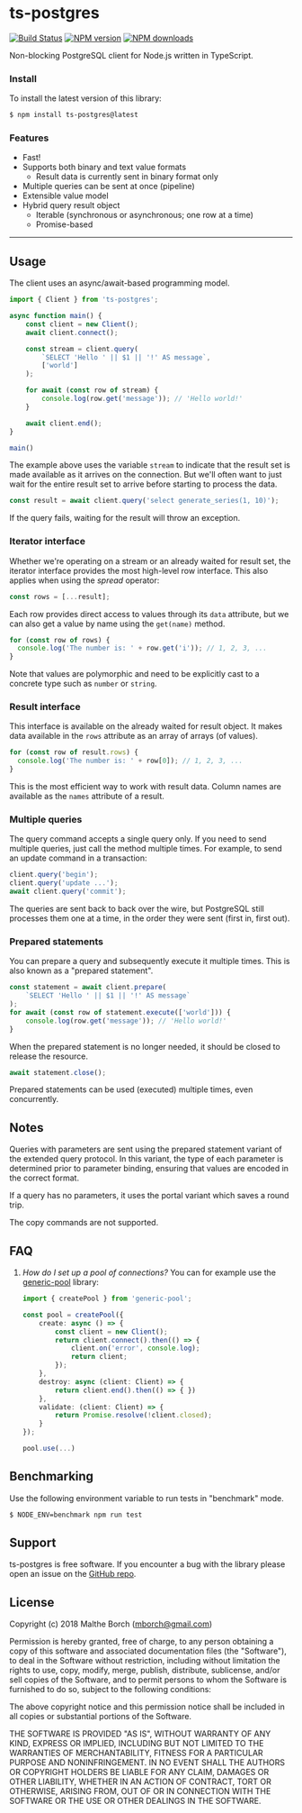 # ts-postgres

[![Build Status](https://secure.travis-ci.org/malthe/ts-postgres.svg?branch=master)](http://travis-ci.org/malthe/ts-postgres)
<span class="badge-npmversion"><a href="https://npmjs.org/package/ts-postgres" title="View this project on NPM"><img src="https://img.shields.io/npm/v/ts-postgres.svg" alt="NPM version" /></a></span>
<span class="badge-npmdownloads"><a href="https://npmjs.org/package/ts-postgres" title="View this project on NPM"><img src="https://img.shields.io/npm/dm/ts-postgres.svg" alt="NPM downloads" /></a></span>

Non-blocking PostgreSQL client for Node.js written in TypeScript.

### Install

To install the latest version of this library:

```sh
$ npm install ts-postgres@latest
```

### Features

* Fast!
* Supports both binary and text value formats
  * Result data is currently sent in binary format only
* Multiple queries can be sent at once (pipeline)
* Extensible value model
* Hybrid query result object
  * Iterable (synchronous or asynchronous; one row at a time)
  * Promise-based

---

## Usage

The client uses an async/await-based programming model.

```typescript
import { Client } from 'ts-postgres';

async function main() {
    const client = new Client();
    await client.connect();

    const stream = client.query(
        `SELECT 'Hello ' || $1 || '!' AS message`,
        ['world']
    );

    for await (const row of stream) {
        console.log(row.get('message')); // 'Hello world!'
    }

    await client.end();
}

main()
```
The example above uses the variable ``stream`` to indicate that the result set is made available as it arrives on the connection. But we'll often want to just wait for the entire result set to arrive before starting to process the data.

```typescript
const result = await client.query('select generate_series(1, 10)');
```
If the query fails, waiting for the result will throw an exception.

### Iterator interface

Whether we're operating on a stream or an already waited for result set, the iterator interface provides the most high-level row interface. This also applies when using the _spread_ operator:

```typescript
const rows = [...result];
```

Each row provides direct access to values through its ``data`` attribute, but we can also get a value by name using the ``get(name)`` method.

```typescript
for (const row of rows) {
  console.log('The number is: ' + row.get('i')); // 1, 2, 3, ...
}
```
Note that values are polymorphic and need to be explicitly cast to a concrete type such as ``number`` or ``string``.

### Result interface

This interface is available on the already waited for result object. It makes data available in the ``rows`` attribute as an array of arrays (of values).
```typescript
for (const row of result.rows) {
  console.log('The number is: ' + row[0]); // 1, 2, 3, ...
}
```
This is the most efficient way to work with result data. Column names are available as the ``names`` attribute of a result.

### Multiple queries

The query command accepts a single query only. If you need to send multiple queries, just call the method multiple times. For example, to send an update command in a transaction:
```typescript
client.query('begin');
client.query('update ...');
await client.query('commit');
```
The queries are sent back to back over the wire, but PostgreSQL still processes them one at a time, in the order they were sent (first in, first out).

### Prepared statements

You can prepare a query and subsequently execute it multiple times. This is also known as a "prepared statement".
```typescript
const statement = await client.prepare(
    `SELECT 'Hello ' || $1 || '!' AS message`
);
for await (const row of statement.execute(['world'])) {
    console.log(row.get('message')); // 'Hello world!'
}
```
When the prepared statement is no longer needed, it should be closed to release the resource.
```typescript
await statement.close();
```
Prepared statements can be used (executed) multiple times, even concurrently.

## Notes

Queries with parameters are sent using the prepared statement variant of the extended query protocol. In this variant, the type of each parameter is determined prior to parameter binding, ensuring that values are encoded in the correct format.

If a query has no parameters, it uses the portal variant which saves a round trip.

The copy commands are not supported.

## FAQ

1. _How do I set up a pool of connections?_ You can for example use the [generic-pool](https://www.npmjs.com/package/generic-pool) library:

   ```typescript
   import { createPool } from 'generic-pool';

   const pool = createPool({
       create: async () => {
           const client = new Client();
           return client.connect().then(() => {
               client.on('error', console.log);
               return client;
           });
       },
       destroy: async (client: Client) => {
           return client.end().then(() => { })
       },
       validate: (client: Client) => {
           return Promise.resolve(!client.closed);
       }
   });

   pool.use(...)
   ```

## Benchmarking

Use the following environment variable to run tests in "benchmark" mode.

```bash
$ NODE_ENV=benchmark npm run test
```

## Support

ts-postgres is free software.  If you encounter a bug with the library please open an issue on the [GitHub repo](https://github.com/malthe/ts-postgres).

## License

Copyright (c) 2018 Malthe Borch (mborch@gmail.com)

 Permission is hereby granted, free of charge, to any person obtaining a copy
 of this software and associated documentation files (the "Software"), to deal
 in the Software without restriction, including without limitation the rights
 to use, copy, modify, merge, publish, distribute, sublicense, and/or sell
 copies of the Software, and to permit persons to whom the Software is
 furnished to do so, subject to the following conditions:

 The above copyright notice and this permission notice shall be included in
 all copies or substantial portions of the Software.

 THE SOFTWARE IS PROVIDED "AS IS", WITHOUT WARRANTY OF ANY KIND, EXPRESS OR
 IMPLIED, INCLUDING BUT NOT LIMITED TO THE WARRANTIES OF MERCHANTABILITY,
 FITNESS FOR A PARTICULAR PURPOSE AND NONINFRINGEMENT. IN NO EVENT SHALL THE
 AUTHORS OR COPYRIGHT HOLDERS BE LIABLE FOR ANY CLAIM, DAMAGES OR OTHER
 LIABILITY, WHETHER IN AN ACTION OF CONTRACT, TORT OR OTHERWISE, ARISING FROM,
 OUT OF OR IN CONNECTION WITH THE SOFTWARE OR THE USE OR OTHER DEALINGS IN
 THE SOFTWARE.
